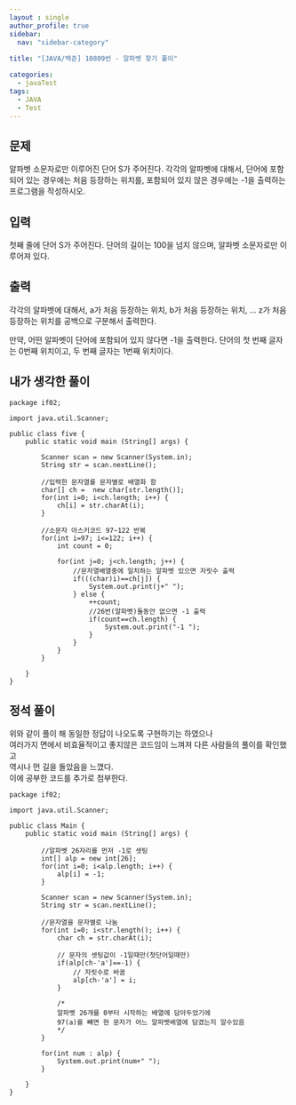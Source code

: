 ```yaml
---
layout : single
author_profile: true
sidebar: 
  nav: "sidebar-category"
  
title: "[JAVA/백준] 10809번 - 알파벳 찾기 풀이"

categories:
  - javaTest
tags:
  - JAVA
  - Test
---
```


## 문제

알파벳 소문자로만 이루어진 단어 S가 주어진다. 각각의 알파벳에 대해서, 단어에 포함되어 있는 경우에는 처음 등장하는 위치를, 포함되어 있지 않은 경우에는 -1을 출력하는 프로그램을 작성하시오.

## 입력

첫째 줄에 단어 S가 주어진다. 단어의 길이는 100을 넘지 않으며, 알파벳 소문자로만 이루어져 있다.

## 출력

각각의 알파벳에 대해서, a가 처음 등장하는 위치, b가 처음 등장하는 위치, ... z가 처음 등장하는 위치를 공백으로 구분해서 출력한다.

만약, 어떤 알파벳이 단어에 포함되어 있지 않다면 -1을 출력한다. 단어의 첫 번째 글자는 0번째 위치이고, 두 번째 글자는 1번째 위치이다.

## 내가 생각한 풀이
~~~
package if02;

import java.util.Scanner;

public class five {
	public static void main (String[] args) {
			
		Scanner scan = new Scanner(System.in);
		String str = scan.nextLine();
		
		//입력한 문자열를 문자별로 배열화 함
		char[] ch =  new char[str.length()];
		for(int i=0; i<ch.length; i++) {
			ch[i] = str.charAt(i);
		}
		
		//소문자 아스키코드 97~122 반복
		for(int i=97; i<=122; i++) {
			int count = 0;

			for(int j=0; j<ch.length; j++) {
				//문자열배열중에 일치하는 알파벳 있으면 자릿수 출력
				if(((char)i)==ch[j]) {
					System.out.print(j+" ");
				} else {
					++count;
					//26번(알파벳)돌동안 없으면 -1 출력
					if(count==ch.length) {
						System.out.print("-1 ");
					}
				}
			}
		}
		
	}
}
~~~

## 정석 풀이
위와 같이 풀이 해 동일한 정답이 나오도록 구현하기는 하였으나<br>여러가지 면에서 비효율적이고 좋지않은 코드임이 느껴져 다른 사람들의 풀이를 확인했고<br>역시나 먼 길을 돌았음을 느꼈다.<br>이에 공부한 코드를 추가로 첨부한다.
~~~
package if02;

import java.util.Scanner;

public class Main {
	public static void main (String[] args) {
		
		//알파벳 26자리를 먼저 -1로 셋팅
		int[] alp = new int[26];
		for(int i=0; i<alp.length; i++) {
			alp[i] = -1;
		}
		
		Scanner scan = new Scanner(System.in);
		String str = scan.nextLine();
		
		//문자열을 문자별로 나눔
		for(int i=0; i<str.length(); i++) {
			char ch = str.charAt(i);
			
			// 문자의 셋팅값이 -1일때만(첫단어일때만)
			if(alp[ch-'a']==-1) {
				// 자릿수로 바꿈
				alp[ch-'a'] = i;
			} 
			
			/* 
			알파벳 26개를 0부터 시작하는 배열에 담아두었기에
			97(a)를 빼면 현 문자가 어느 알파벳배열에 담겼는지 알수있음
			*/   
		}
		
		for(int num : alp) {
			System.out.print(num+" ");
		}
		
	}
}
~~~
